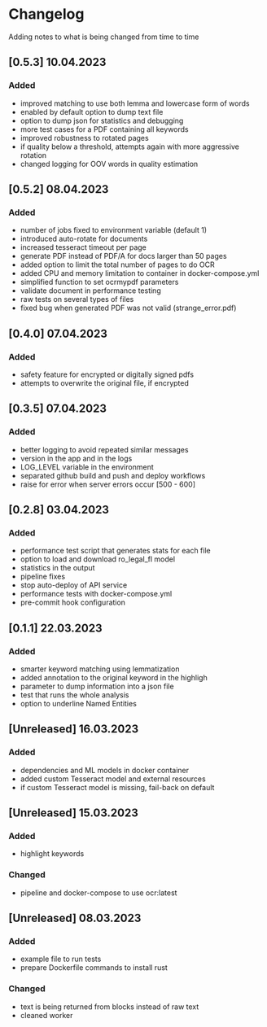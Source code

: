 # Changelog
Adding notes to what is being changed from time to time

## [0.5.3] 10.04.2023
### Added
- improved matching to use both lemma and lowercase form of words
- enabled by default option to dump text file
- option to dump json for statistics and debugging
- more test cases for a PDF containing all keywords
- improved robustness to rotated pages
- if quality below a threshold, attempts again with more aggressive rotation
- changed logging for OOV words in quality estimation


## [0.5.2] 08.04.2023
### Added
- number of jobs fixed to environment variable (default 1)
- introduced auto-rotate for documents
- increased tesseract timeout per page
- generate PDF instead of PDF/A for docs larger than 50 pages
- added option to limit the total number of pages to do OCR
- added CPU and memory limitation to container in docker-compose.yml
- simplified function to set ocrmypdf parameters
- validate document in performance testing
- raw tests on several types of files
- fixed bug when generated PDF was not valid (strange_error.pdf)

## [0.4.0] 07.04.2023
### Added
- safety feature for encrypted or digitally signed pdfs
- attempts to overwrite the original file, if encrypted

## [0.3.5] 07.04.2023
### Added
- better logging to avoid repeated similar messages
- version in the app and in the logs
- LOG_LEVEL variable in the environment
- separated github build and push and deploy workflows
- raise for error when server errors occur [500 - 600]

## [0.2.8] 03.04.2023
### Added
- performance test script that generates stats for each file
- option to load and download ro_legal_fl model
- statistics in the output
- pipeline fixes
- stop auto-deploy of API service
- performance tests with docker-compose.yml
- pre-commit hook configuration


## [0.1.1] 22.03.2023
### Added
- smarter keyword matching using lemmatization
- added annotation to the original keyword in the highligh
- parameter to dump information into a json file
- test that runs the whole analysis
- option to underline Named Entities


## [Unreleased] 16.03.2023
### Added
- dependencies and ML models in docker container
- added custom Tesseract model and external resources
- if custom Tesseract model is missing, fail-back on default


## [Unreleased] 15.03.2023
### Added
- highlight keywords
### Changed
- pipeline and docker-compose to use ocr:latest


## [Unreleased] 08.03.2023
### Added
- example file to run tests
- prepare Dockerfile commands to install rust
### Changed
- text is being returned from blocks instead of raw text
- cleaned worker
